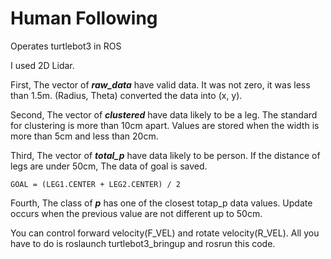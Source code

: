 # Human Following
Operates turtlebot3 in ROS

I used 2D Lidar.

First, The vector of ***raw_data*** have valid data. It was not zero, it was less than 1.5m. (Radius, Theta) converted the data into (x, y).

Second, The vector of ***clustered*** have data likely to be a leg. The standard for clustering is more than 10cm apart. Values are stored when the width is more than 5cm and less than 20cm.

Third, The vector of ***total_p*** have data likely to be person. If the distance of legs are under 50cm, The data of goal is saved.

    GOAL = (LEG1.CENTER + LEG2.CENTER) / 2
    
Fourth, The class of ***p*** has one of the closest totap_p data values. Update occurs when the previous value are not different up to 50cm.

You can control forward velocity(F_VEL) and rotate velocity(R_VEL).
All you have to do is roslaunch turtlebot3_bringup and rosrun this code.
